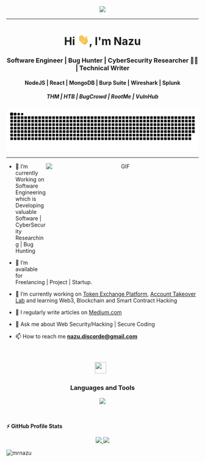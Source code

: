 <p align="center">
  <img src="https://github.com/thompsonemerson/thompsonemerson/raw/master/cover-thompson.png" height="200"/>
</p>
<hr>
<h1 align="center">Hi <img src="https://raw.githubusercontent.com/ABSphreak/ABSphreak/master/gifs/Hi.gif" width="30px">, I'm Nazu</h1>
<h3 align="center">Software Engineer | Bug Hunter | CyberSecurity Researcher 🔴🧢 | Technical Writer</h3>
<h4 align="center">NodeJS | React | MongoDB | Burp Suite | Wireshark | Splunk</h4>
<h5 align="center">THM | HTB | BugCrowd | RootMe | VulnHub</h5>
<div align="center">
  <img  src="https://github.com/1999AZZAR/1999AZZAR/blob/main/resources/img/grid-snake.svg"
       alt="snake"/></a>
</div>
<hr>
<a target="_blank" align="center">
  <img align="right" top="500" height="300" width="400" alt="GIF" src="https://media.giphy.com/media/SWoSkN6DxTszqIKEqv/giphy.gif">
</a>

- 🔭 I’m currently Working on Software Engineering which is Developing valuable Software | CyberSecurity Researching | Bug Hunting

- 🤝 I’m available for Freelancing | Project | Startup.

- 🌱 I’m currently working on [Token Exchange Platform](https://github.com/mrnazu/token-exchange-platform), [Account Takeover Lab](https://github.com/mrnazu/account-takeover-lab) and learning Web3, Blockchain and Smart Contract Hacking

- 📝 I regularly write articles on [Medium.com](https://mrnazu.medium.com/)

- 💬 Ask me about Web Security/Hacking | Secure Coding

- 📫 How to reach me **nazu.discorde@gmail.com**

<br/>
<h3 align="center" > <img src="https://media.giphy.com/media/iY8CRBdQXODJSCERIr/giphy.gif" width="30" height="30" style="margin-right: 10px;"></h3>

<h3 align="center">Languages and Tools</h3>
<p align="center">
  <a href="https://skillicons.dev">
    <img src="https://skillicons.dev/icons?i=js,nodejs,express,mongodb,react,redux,redis,nextjs,py,c,cpp,tailwind,bootstrap,bash,linux,git,github,githubactions,kubernetes,docker,vim,vercel,md,postman,aws,firebase,ts" />
  </a>
</p>

<br>

**:zap: GitHub Profile Stats**
<p align="center">
<a href="https://github.com/mrnazu">
  <img height="180em" src="https://github-readme-stats-eight-theta.vercel.app/api?username=mrnazu&show_icons=true&theme=algolia&include_all_commits=true&count_private=true"/>
  <img height="180em" src="https://github-readme-stats-eight-theta.vercel.app/api/top-langs/?username=mrnazu&layout=compact&langs_count=8&theme=algolia"/>
</a>
</p>
<img src="https://komarev.com/ghpvc/?username=mrnazu" alt="mrnazu"/>
